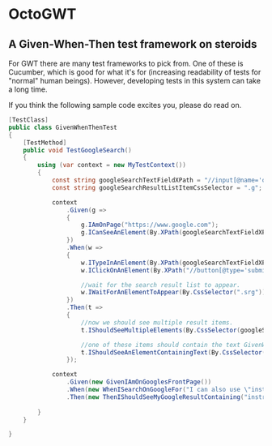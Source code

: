 # OctoGWT
## A Given-When-Then test framework on steroids
For GWT there are many test frameworks to pick from. One of these is Cucumber, which is good for what it's for (increasing readability of tests for "normal" human beings). However, developing tests in this system can take a long time.

If you think the following sample code excites you, please do read on.

```csharp
[TestClass]
public class GivenWhenThenTest
{
    [TestMethod]
    public void TestGoogleSearch()
    {
        using (var context = new MyTestContext())
        {
            const string googleSearchTextFieldXPath = "//input[@name='q']";
            const string googleSearchResultListItemCssSelector = ".g";

            context
                .Given(g =>
                {
                    g.IAmOnPage("https://www.google.com");
                    g.ICanSeeAnElement(By.XPath(googleSearchTextFieldXPath));
                })
                .When(w =>
                {
                    w.ITypeInAnElement(By.XPath(googleSearchTextFieldXPath), "The \"Given-When-Then\" framework is cool!");
                    w.IClickOnAnElement(By.XPath("//button[@type='submit']"));

                    //wait for the search result list to appear.
                    w.IWaitForAnElementToAppear(By.CssSelector(".srg"));
                })
                .Then(t =>
                {
                    //now we should see multiple result items.
                    t.IShouldSeeMultipleElements(By.CssSelector(googleSearchResultListItemCssSelector));

                    //one of these items should contain the text GivenWhenThen.
                    t.IShouldSeeAnElementContainingText(By.CssSelector(googleSearchResultListItemCssSelector), "Given-When-Then");
                });

            context
                .Given(new GivenIAmOnGooglesFrontPage())
                .When(new WhenISearchOnGoogleFor("I can also use \"instructions\"!"))
                .Then(new ThenIShouldSeeMyGoogleResultContaining("instructions"));
            
        }
    }

}
```
